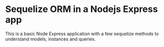 # Sequelize ORM in a Nodejs Express app

This is a basic Node Express application with a few sequelize methods to understand models, instances and queries.